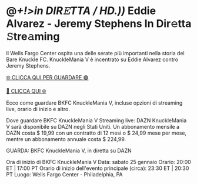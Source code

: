 # @*+!>in DIR𝙴TTA / HD.))* Eddie Alvarez - Jeremy Stephens In Dir𝚎tta 𝚂tre𝚊ming #

Il Wells Fargo Center ospita una delle serate più importanti nella storia del Bare Knuckle FC. KnuckleMania V è incentrato su Eddie Alvarez contro Jeremy Stephens.

[🌐 CLICCA QUI PER GUARDARE 🟢](https://t.co/0yPoSPkT4d)

[🔴 CLICCA QUI 🌐](https://t.co/0yPoSPkT4d)

Ecco come guardare BKFC KnuckleMania V, incluse opzioni di streaming live, orario di inizio e altro.

Dove guardare BKFC KnuckleMania V
Streaming live: DAZN
KnuckleMania V sarà disponibile su DAZN negli Stati Uniti. Un abbonamento mensile a DAZN costa $ 19,99 con un contratto di 12 mesi o $ 24,99 mese per mese, mentre un abbonamento annuale costa $ 224,99.

GUARDA: BKFC KnuckleMania V, in diretta su DAZN

Ora di inizio di BKFC KnuckleMania V
Data: sabato 25 gennaio
Orario: 20:00 ET | 17:00 PT
Orario di inizio dell'evento principale (circa): 23:30 ET | 20:30 PT
Luogo: Wells Fargo Center - Philadelphia, PA
